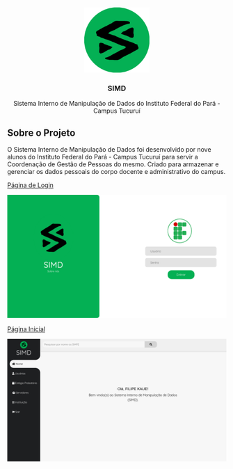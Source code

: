 <!-- PROJECT LOGO -->
<br />
<p align="center">
  <a href="https://github.com/FilipeTorresBR/simdmvc">
    <img src="assets/img/simd.png" alt="Logo" width="150" height="150">
  </a>

  <h3 align="center">SIMD</h3>

  <p align="center">
     Sistema Interno de Manipulação de Dados do Instituto Federal do Pará - Campus Tucuruí 
    </p>
</p>


<!-- SOBRE O PROJETO -->
## Sobre o Projeto
O Sistema Interno de Manipulação de Dados foi desenvolvido por nove alunos do Instituto Federal do Pará - Campus Tucuruí para servir a Coordenação de Gestão de Pessoas do mesmo. Criado para armazenar e gerenciar os dados pessoais do corpo docente e administrativo do campus.

  <a href="https://github.com/FilipeTorresBR/simdmvc">
	<p>Página de Login</p>
    <img src="assets/img/loginpage.png" alt="Pagina de Login">
	<br> 
	<p>Página Inicial</p>
   <img src="assets/img/homepage.png" alt="Pagina Inicial">
  </a>
